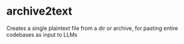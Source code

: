 # archive2text
Creates a single plaintext file from a dir or archive, for pasting entire codebases as input to LLMs
